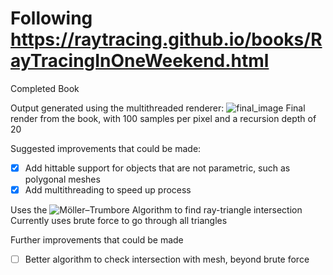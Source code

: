 # Following https://raytracing.github.io/books/RayTracingInOneWeekend.html

Completed Book

Output generated using the multithreaded renderer:
![final_image](https://github.com/kakuking/raytracing_in_one_weekend/assets/64602961/abb4747b-b48b-44c5-99e6-2e5e08f869d9)
Final render from the book, with 100 samples per pixel and a recursion depth of 20

Suggested improvements that could be made:

- [x] Add hittable support for objects that are not parametric, such as polygonal meshes
- [x] Add multithreading to speed up process

Uses the ![Möller–Trumbore Algorithm](https://en.wikipedia.org/wiki/M%C3%B6ller%E2%80%93Trumbore_intersection_algorithm#C++_implementation) to find ray-triangle intersection
Currently uses brute force to go through all triangles

Further improvements that could be made
- [ ] Better algorithm to check intersection with mesh, beyond brute force